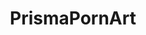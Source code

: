---
title: PrismaPornArt
crosslinks:
- livven
- gonewild
- cumsluts
- wet
- nsfwhardcore
- wifesharing
---